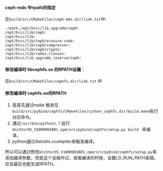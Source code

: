 #### ceph-mds 中rpath的指定
在```build/src/CMakeFiles/ceph-mds.dir/link.txt```中:

```
-rpath,/opt/hccc/lib_upgrade/ceph:
/opt/hccc/lib/ceph:
/opt/hccc/lib:
/opt/hccc/lib/ceph/erasure-code:
/opt/hccc/lib/ceph/compressor:
/opt/hccc/lib/ceph/crypto:
/opt/hccc/lib/rados-classes:
/opt/hccc/lib_upgrade_reserve/ceph:
```

#### 修改编译时 libcephfs.so 的RPATH设置：
在```build/src/CMakeFiles/cephfs.dir/link.txt``` 中

#### 修改编译时 cephfs.so的RPATH

1. 是首先通过make 触发在 ```build/src/pybind/cephfs/CMakeFiles/cython_cephfs.dir/build.make```执行对应命令。
2. 通过```/usr/bin/python2.7``` 运行 ```UniStorOS_V100R001B01_opm/src/pybind/cephfs/setup.py build ``` 来编译。
3. python通过distutils.ccompiler来触发编译。

所以可以通过修改```UniStorOS_V100R001B01_opm/src/pybind/cephfs/setup.py```来添加编译参数，但是这个没操作过，或者编译的时候，设置LD_RUN_PATH来搞，应该最后也能生成RPATH。

